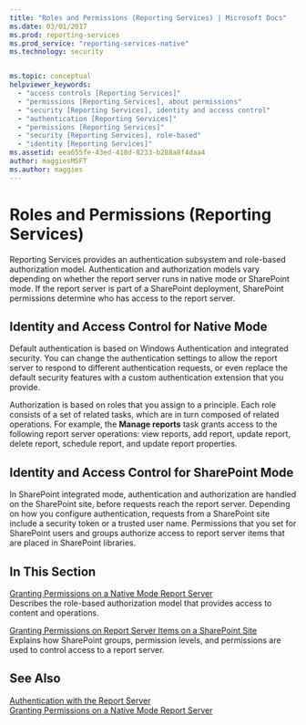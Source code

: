 ```yaml
---
title: "Roles and Permissions (Reporting Services) | Microsoft Docs"
ms.date: 03/01/2017
ms.prod: reporting-services
ms.prod_service: "reporting-services-native"
ms.technology: security


ms.topic: conceptual
helpviewer_keywords: 
  - "access controls [Reporting Services]"
  - "permissions [Reporting Services], about permissions"
  - "security [Reporting Services], identity and access control"
  - "authentication [Reporting Services]"
  - "permissions [Reporting Services]"
  - "security [Reporting Services], role-based"
  - "identity [Reporting Services]"
ms.assetid: eea655fe-43ed-418d-8233-b288a8f4daa4
author: maggiesMSFT
ms.author: maggies
---
```

# Roles and Permissions (Reporting Services)
  Reporting Services provides an authentication subsystem and role-based authorization model. Authentication and authorization models vary depending on whether the report server runs in native mode or SharePoint mode. If the report server is part of a SharePoint deployment, SharePoint permissions determine who has access to the report server.  
  
## Identity and Access Control for Native Mode  
 Default authentication is based on Windows Authentication and integrated security. You can change the authentication settings to allow the report server to respond to different authentication requests, or even replace the default security features with a custom authentication extension that you provide.  
  
 Authorization is based on roles that you assign to a principle. Each role consists of a set of related tasks, which are in turn composed of related operations. For example, the **Manage reports** task grants access to the following report server operations: view reports, add report, update report, delete report, schedule report, and update report properties.  
  
## Identity and Access Control for SharePoint Mode  
 In SharePoint integrated mode, authentication and authorization are handled on the SharePoint site, before requests reach the report server. Depending on how you configure authentication, requests from a SharePoint site include a security token or a trusted user name. Permissions that you set for SharePoint users and groups authorize access to report server items that are placed in SharePoint libraries.  
  
## In This Section  
 [Granting Permissions on a Native Mode Report Server](../../reporting-services/security/granting-permissions-on-a-native-mode-report-server.md)  
 Describes the role-based authorization model that provides access to content and operations.  
  
 [Granting Permissions on Report Server Items on a SharePoint Site](../../reporting-services/security/granting-permissions-on-report-server-items-on-a-sharepoint-site.md)  
 Explains how SharePoint groups, permission levels, and permissions are used to control access to a report server.  
  
## See Also  
 [Authentication with the Report Server](../../reporting-services/security/authentication-with-the-report-server.md)   
 [Granting Permissions on a Native Mode Report Server](../../reporting-services/security/granting-permissions-on-a-native-mode-report-server.md)  
  
  
